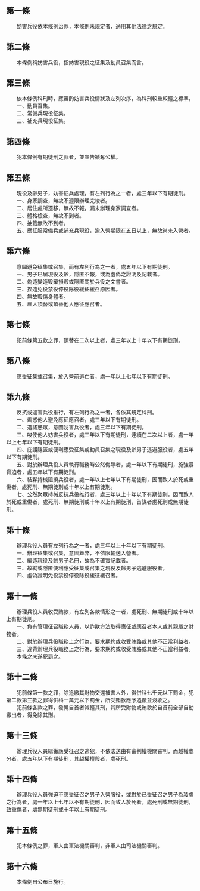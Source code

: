 第一條 
-------
　　妨害兵役依本條例治罪，本條例未規定者，適用其他法律之規定。  


第二條 
-------
　　本條例稱妨害兵役，指妨害現役之征集及動員召集而言。  


第三條 
-------
　　依本條例科刑時，應審酌妨害兵役情狀及左列次序，為科刑較重較輕之標準。  
　　一、動員召集。  
　　二、常備兵現役征集。  
　　三、補充兵現役征集。  


第四條 
-------
　　犯本條例有期徒刑之罪者，並宣告褫奪公權。  


第五條 
-------
　　現役及齡男子，妨害征兵處理，有左列行為之一者，處三年以下有期徒刑。  
　　一、身家調查，無故不遵限辦理完竣者。  
　　二、居住處所遷移，無故不報，漏未辦理身家調查者。  
　　三、體格檢查，無故不到者。  
　　四、抽籤無故不到者。  
　　五、應征服常備兵或補充兵現役，逾入營期限在五日以上，無故尚未入營者。  


第六條 
-------
　　意圖避免征集或召集，而有左列行為之一者，處五年以下有期徒刑。  
　　一、男子巳屆現役及齡，隱匿不報，或為虛偽之證明及記載者。  
　　二、偽造變造毀棄損毀或隱匿關於兵役之文書者。  
　　三、捏造免役禁役停役除役緩征緩召原因者。  
　　四、無故毀傷身體者。  
　　五、雇人頂替或頂替他人應征應召者。  


第七條 
-------
　　犯前條第五款之罪，頂替在二次以上者，處三年以上十年以下有期徒刑。  


第八條 
-------
　　應受征集或召集，於入營前逃亡者，處一年以上七年以下有期徒刑。  


第九條 
-------
　　反抗或違害兵役推行，有左列行為之一者，各依其規定科刑。  
　　一、煽惑他人避免應征應召者，處三年以下有期徒刑。  
　　二、造謠惑眾，意圖妨害兵役者，處三年以下有期徒刑。  
　　三、唆使他人妨害兵役者，處三年以下有期徒刑，連續在二次以上者，處一年以上七年以下有期徒刑。  
　　四、庇護隱匿或便利應受征集或動員召集之現役及齡男子逃避服役者，處五年以下有期徒刑。  
　　五、對於辦理兵役人員執行職務時公然侮辱者，處一年以下有期徒刑，施強暴脅迫者，處五年以下有期徒刑。  
　　六、結夥持械阻撓兵役者，處一年以上七年以下有期徒刑，因而致人於死或重傷者，處死刑、無期徒刑或十年以上有期徒刑。  
　　七、公然聚眾持械反抗兵役推行者，處三年以上十年以下有期徒刑，因而致人於死或重傷者，處死刑、無期徒刑或十年以上有期徒刑，首謀者處死刑或無期徒刑。  


第十條 
-------
　　辦理兵役人員有左列行為之一者，處三年以上十年以下有期徒刑。  
　　一、辦理征集或召集，意圖舞弊，不依限輸送入營者。  
　　二、編造現役及齡男子名冊，故為不確實記載者。  
　　三、故縱或隱匿便利應受征集或召集之現役及齡男子逃避服役者。  
　　四、虛偽證明免役禁役停役除役緩征緩召者。  


第十一條 
---------
　　辦理兵役人員收受賄款，有左列各款情形之一者，處死刑、無期徒刑或十年以上有期徒刑。  
　　一、負有管理征召職務人員，以詐欺方法取得應征或應召者本人或其親屬之財物者。  
　　二、對於辦理兵役職務上之行為，要求期約或收受賄路或其他不正當利益者。  
　　三、違背辦理兵役職務上之行為，要求期約或收受賄胳或其他不正當利益者。  
　　本條之未遂犯罰之。  


第十二條 
---------
　　犯前條第一款之罪，除追繳其財物交還被害人外，得併科七千元以下罰金，犯第二款第三款之罪得併科一萬元以下罰金，所受賄款應予追繳並沒收之。  
　　犯前條各款之罪，發覺自首者減輕其刑，其所受財物或賄款於自首前全部自動繳出者，得免除其刑。  


第十三條 
---------
　　辦理兵役人員緝獲應受征召之逃犯，不依法送由有審判權機關審判，而越權處分者，處五年以下有期徒刑，其越權擅殺者，處死刑。  


第十四條 
---------
　　辦理兵役人員強迫不應受征召之男子入營服役，或對於已受征召之男子為凌虐之行為者，處一年以上七年以不有期徒刑，因而致人於死者，處死刑或無期徒刑，致重傷者，處無期徒刑或十年以上有期徒刑。  


第十五條 
---------
　　犯本條例之罪，軍人由軍法機關審判，非軍人由司法機關審判。  


第十六條 
---------
　　本條例自公布日施行。